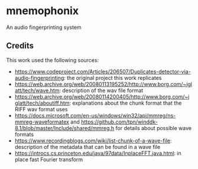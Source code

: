 # mnemophonix
An audio fingerprinting system


## Credits

This work used the following sources:

* https://www.codeproject.com/Articles/206507/Duplicates-detector-via-audio-fingerprinting: the original project this work replicates
* https://web.archive.org/web/20080113195252/http://www.borg.com/~jglatt/tech/wave.htm: description of the wav file format
* https://web.archive.org/web/20080114200405/http://www.borg.com/~jglatt/tech/aboutiff.htm: explanations about the chunk
  format that the RIFF wav format uses
* https://docs.microsoft.com/en-us/windows/win32/api/mmreg/ns-mmreg-waveformatex and https://github.com/tpn/winddk-8.1/blob/master/Include/shared/mmreg.h for details about possible wave formats
* https://www.recordingblogs.com/wiki/list-chunk-of-a-wave-file: description of the metadata that can be found in a wave file
* https://introcs.cs.princeton.edu/java/97data/InplaceFFT.java.html: in place fast Fourier transform
